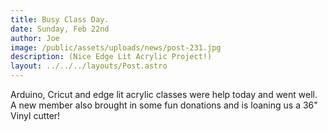 ```yaml
---
title: Busy Class Day.
date: Sunday, Feb 22nd
author: Joe
image: /public/assets/uploads/news/post-231.jpg
description: (Nice Edge Lit Acrylic Project!)
layout: ../../../layouts/Post.astro
---
```


Arduino, Cricut and edge lit acrylic classes were help today and went well.  A new member also brought in some fun donations and is loaning us a 36" Vinyl cutter!
